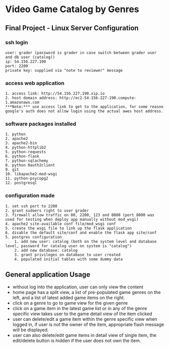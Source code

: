# Video Game Catalog by Genres

## Final Project - Linux Server Configuration

### ssh login
    user: grader (password is grader in case switch between grader user and db user (catalog))
    ip: 54.156.227.190
    port: 2200
    private key: supplied via "note to reviewer" message

### access web application
    1. access link: http://54.156.227.190.xip.io
    2. host domain address: http://ec2-54-156-227-190.compute-1.amazonaws.com
    ***Note:*** use access link to get to the application, for some reason google's auth does not allow login using the actual awes host address.

### software packages installed
    1. python
    2. apache2
    3. apache2-bin
    4. python-httplib2
    5. python-requests
    6. python-flask
    7. python-sqlachemy
    8. python 0auth2client
    9. git
    10. libapache2-mod-wsgi
    11. python-psycopg2
    12. postgresql

### configuration made
    1. set ssh port to 2200
    2. grant sudoers right to user grader
    3. firewall allow traffic on 80, 2200, 123 and 8000 (port 8000 was used for testing when deploy app manually without mod_wsgi)
    4. apache2 site-available conf file/mod_wsgi conf
    5. create the wsgi file to link up the flask application
    6. disable the default site/conf and enable the flask app site/conf
    5. postgres configuration
        1. add new user: catalog (both on the system level and database level, password for catalog user on system is "catalog")
        2. add new database: catalog
        3. grant privileges on database to user created
        4. populated initial tables with some dummy data


## General application Usage

* without log into the application, user can only view the content
* home page has a split view, a list of pre-populated game genres on the left, and a list of latest added game items on the right.
* click on a genre to go to game view for the given genre
* click on a game item in the latest game list or in any of the genre specific view takes user to the game detail view of the item clicked
* user can delete/edit a game item within the genre specific view when logged in, if user is not the owner of the item, appropriate flash message will be displayed.
* user can also delete/edit game items in detail view of single item, the edit/delete button is hidden if the user does not own the item.

